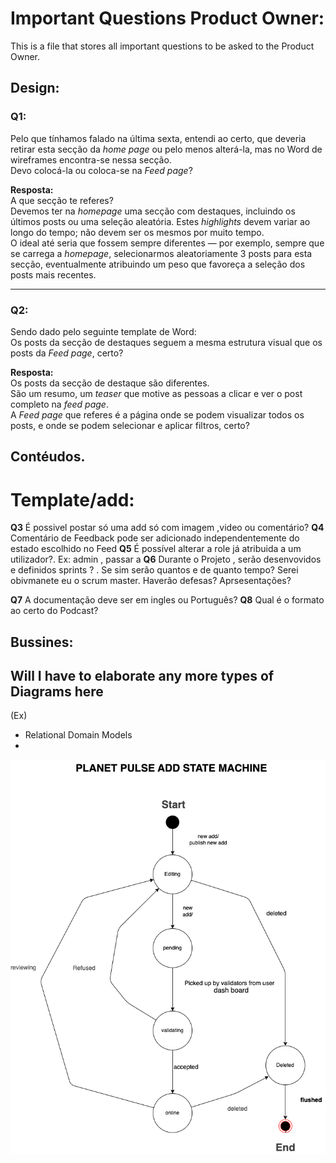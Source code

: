 # Important Questions Product Owner:

This is a file that stores all important questions to be asked to the Product Owner.


## Design:

### Q1:

Pelo que tínhamos falado na última sexta, entendi ao certo, que deveria retirar esta secção da *home page* ou pelo menos alterá-la, mas no Word de wireframes encontra-se nessa secção.  
Devo colocá-la ou coloca-se na *Feed page*?

**Resposta:**  
A que secção te referes?  
Devemos ter na *homepage* uma secção com destaques, incluindo os últimos posts ou uma seleção aleatória. Estes *highlights* devem variar ao longo do tempo; não devem ser os mesmos por muito tempo.  
O ideal até seria que fossem sempre diferentes — por exemplo, sempre que se carrega a *homepage*, selecionarmos aleatoriamente 3 posts para esta secção, eventualmente atribuindo um peso que favoreça a seleção dos posts mais recentes.

---

### Q2:
Sendo dado pelo seguinte template de Word:  
Os posts da secção de destaques seguem a mesma estrutura visual que os posts da *Feed page*, certo?

**Resposta:**  
Os posts da secção de destaque são diferentes.  
São um resumo, um *teaser* que motive as pessoas a clicar e ver o post completo na *feed page*.  
A *Feed page* que referes é a página onde se podem visualizar todos os posts, e onde se podem selecionar e aplicar filtros, certo?




## Contéudos.

# Template/add:
**Q3** É possivel postar só uma add só com imagem ,video ou comentário?
**Q4** Comentário de Feedback pode ser adicionado independentemente do estado escolhido no Feed 
**Q5** É possível alterar a role já atribuida a um utilizador?. Ex: admin , passar a 
**Q6** Durante o Projeto , serão desenvovidos e definidos sprints ? . 
Se sim serão quantos e de quanto tempo?
Serei obivmanete eu o scrum master. Haverão defesas? Aprsesentações?

**Q7** A documentação deve ser em ingles ou Português?
**Q8** Qual é o formato ao certo do Podcast?


## Bussines:
## Will I have to elaborate any more types of Diagrams here 
(Ex)
  - Relational Domain Models
  - 

![ldskd](Status-machine/State-machine.png)